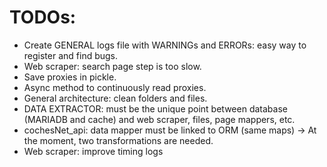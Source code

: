 # TODOs:
- Create GENERAL logs file with WARNINGs and ERRORs: easy way to register and find bugs.
- Web scraper: search page step is too slow.
- Save proxies in pickle.
- Async method to continuously read proxies.
- General architecture: clean folders and files.
- DATA EXTRACTOR: must be the unique point between database (MARIADB and cache) and web scraper, files, page mappers, etc.
- cochesNet_api: data mapper must be linked to ORM (same maps) -> At the moment, two transformations are needed.
- Web scraper: improve timing logs
